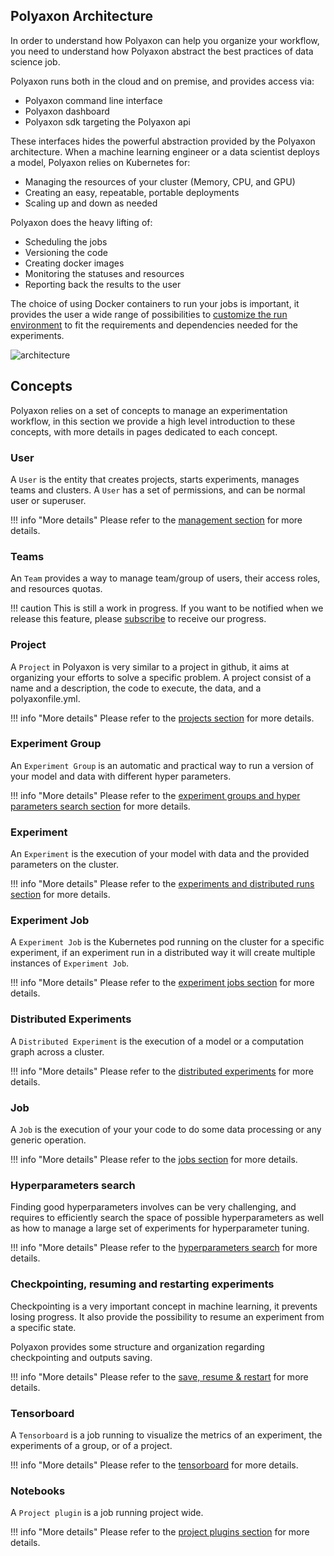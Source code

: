 ## Polyaxon Architecture

In order to understand how Polyaxon can help you organize your workflow,
you need to understand how Polyaxon abstract the best practices of data science job.

Polyaxon runs both in the cloud and on premise, and provides access via:

 * Polyaxon command line interface
 * Polyaxon dashboard
 * Polyaxon sdk targeting the Polyaxon api


These interfaces hides the powerful abstraction provided by the Polyaxon architecture.
When a machine learning engineer or a data scientist deploys a model,
Polyaxon relies on Kubernetes for:

 * Managing the resources of your cluster (Memory, CPU, and GPU)
 * Creating an easy, repeatable, portable deployments
 * Scaling up and down as needed

Polyaxon does the heavy lifting of:

 * Scheduling the jobs
 * Versioning the code
 * Creating docker images
 * Monitoring the statuses and resources
 * Reporting back the results to the user

The choice of using Docker containers to run your jobs is important,
it provides the user a wide range of possibilities to [customize the run environment](/customization/customize_run_environment)
to fit the requirements and dependencies needed for the experiments.

![architecture](/images/polyaxon_architecture.png)


## Concepts

Polyaxon relies on a set of concepts to manage an experimentation workflow,
in this section we provide a high level introduction to these concepts,
with more details in pages dedicated to each concept.


### User

A `User` is the entity that creates projects, starts experiments, manages teams and clusters.
A `User` has a set of permissions, and can be normal user or superuser.

!!! info "More details"
    Please refer to the [management section](/management/introduction) for more details.

### Teams

An `Team` provides a way to manage team/group of users, their access roles, and resources quotas.

!!! caution
    This is still a work in progress.
    If you want to be notified when we release this feature, please [subscribe](https://polyaxon.com/signup/) to receive our progress.


### Project

A `Project` in Polyaxon is very similar to a project in github,
it aims at organizing your efforts to solve a specific problem.
A project consist of a name and a description, the code to execute, the data, and a polyaxonfile.yml.

!!! info "More details"
    Please refer to the [projects section](projects) for more details.


### Experiment Group

An `Experiment Group` is an automatic and practical way to run a version of your model and data with different hyper parameters.

!!! info "More details"
    Please refer to the [experiment groups and hyper parameters search section](experiment_groups) for more details.


### Experiment

An `Experiment` is the execution of your model with data and the provided parameters on the cluster.

!!! info "More details"
    Please refer to the [experiments and distributed runs section](experiments) for more details.


### Experiment Job

A `Experiment Job` is the Kubernetes pod running on the cluster for a specific experiment,
if an experiment run in a distributed way it will create multiple instances of `Experiment Job`.

!!! info "More details"
    Please refer to the [experiment jobs section](experiment_jobs) for more details.


### Distributed Experiments

A `Distributed Experiment` is the execution of a model or a computation graph across a cluster.

!!! info "More details"
    Please refer to the [distributed experiments](distributed_experiments) for more details.


### Job

A `Job` is the execution of your your code to do some data processing or any generic operation.

!!! info "More details"
    Please refer to the [jobs section](jobs) for more details.


### Hyperparameters search

Finding good hyperparameters involves can be very challenging,
and requires to efficiently search the space of possible hyperparameters as well as
how to manage a large set of experiments for hyperparameter tuning.

!!! info "More details"
    Please refer to the [hyperparameters search](hyperparameters_search) for more details.


### Checkpointing, resuming and restarting experiments

Checkpointing is a very important concept in machine learning, it prevents losing progress.
It also provide the possibility to resume an experiment from a specific state.

Polyaxon provides some structure and organization regarding checkpointing and outputs saving.


!!! info "More details"
    Please refer to the [save, resume & restart](save_resume_restart) for more details.


### Tensorboard

A `Tensorboard` is a job running to visualize the metrics of an experiment,
the experiments of a group, or of a project.

!!! info "More details"
    Please refer to the [tensorboard](tensorboard) for more details.

### Notebooks

A `Project plugin` is a job running project wide.

!!! info "More details"
    Please refer to the [project plugins section](project_plugins) for more details.

